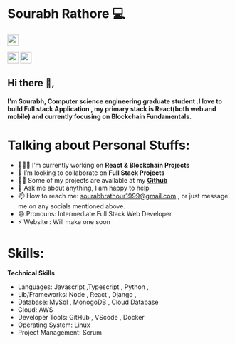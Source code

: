 # Sourabh Rathore 💻
<p>
<a href="https://twitter.com/_Rathoresourabh"><img src="https://aleen42.github.io/badges/src/twitter.svg" height=25></a> 

<a href="https://www.linkedin.com/in/sourabh-rathore-664125154/"><img src="https://img.shields.io/badge/linkedin-%230077B5.svg?&style=for-the-badge&logo=linkedin&logoColor=white" height=25>
<a href="https://www.instagram.com/wtfsourabh/"><img src="https://img.shields.io/badge/instagram-%23E4405F.svg?&style=for-the-badge&logo=instagram&logoColor=white" height=25>

 </a> 
</p>
 
  
## Hi there 👋,           
#### I'm Sourabh, Computer science engineering graduate student .I love to build Full stack Application , my primary stack is React(both web and mobile) and currently focusing on Blockchain Fundamentals.

<!-- <img align="right" alt="GIF" src="https://miro.medium.com/max/875/1*Urc28sbnORGOW5oyohQ06g.gif" width="400px" />   -->

# Talking about Personal Stuffs:

- 👨🏽‍💻 I’m currently working on **React & Blockchain Projects** 
- 👯 I’m looking to collaborate on **Full Stack Projects**</a>
- 👨‍💻 Some of my projects are available at my <a href="https://github.com/Rathoresourabh?tab=repositories">**Github**</a>
- 💬 Ask me about anything, I am happy to help
- 📫 How to reach me: sourabhrathour1999@gmail.com , or just message me on any socials mentioned above.
- 😄 Pronouns: Intermediate Full Stack Web Developer
- ⚡ Website : Will make one soon</a>

# Skills:

**Technical Skills**
- Languages: Javascript ,Typescript , Python ,
- Lib/Frameworks: Node , React , Django ,
- Database:  MySql , MonogoDB , Cloud Database
- Cloud: AWS
- Developer Tools: GitHub , VScode , Docker
- Operating System: Linux
- Project Management: Scrum


